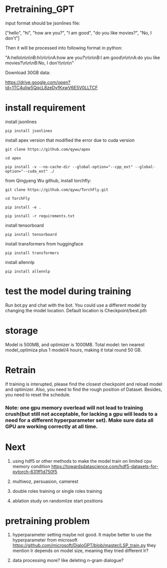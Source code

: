 # Pretraining_GPT

input format should be jsonlines file:

["hello", "hi", "how are you?", "I am good", "do you like movies?", "No, I don't"]

Then it will be processed into following format in python:

"A:hello\n\n\nB:hi\n\n\nA:how are you?\n\n\nB:I am good\n\n\nA:do you like movies?\n\n\nB:No, I don't\n\n\n"


Download 30GB data:

https://drive.google.com/open?id=1TC4uliw5QqcL8zeDyfKxwV6E5V0LLTCF


# install requirement 
install jsonlines

```shell
pip install jsonlines
```
install apex version that modified the error due to cuda version

```shell
git clone https://github.com/qywu/apex

cd apex

pip install -v --no-cache-dir --global-option="--cpp_ext" --global-option="--cuda_ext" ./
```


from Qingyang Wu github, install torchfly:

```shell
git clone https://github.com/qywu/TorchFly.git

cd TorchFly

pip install -e .

pip install -r requirements.txt
```

install tensorboard

```
pip install tensorboard
```

install transformers from huggingface

```
pip install transformers
```

install allennlp

```
pip install allennlp
```

# test the model during training
Run bot.py and chat with the bot. You could use a different model by changing the model location. Default location is Checkpoint/best.pth

# storage
Model is 500MB, and optimizer is 1000MB.
Total model: ten nearest model_optimiza plus 1 model/4 hours, making it total round 50 GB.

# Retrain
If training is interupted, please find the closest checkpoint and reload model and optimizer. Also, you need to find the rough position of Dataset. Besides, you need to reset the schedule.
### Note: one gpu memory overlead will not lead to training crush(but still not acceptable, for lacking a gpu will leads to a need for a different hyperparameter set). Make sure data all GPU are working correctly at all time.
# Next
1. using hdf5 or other methods to make the model train on limited cpu memory condition
https://towardsdatascience.com/hdf5-datasets-for-pytorch-631ff1d750f5

2. multiwoz, persuasion, camerest

3. double roles training or single roles training

4. ablation study on randomlize start positions

# pretraining problem
1. hyperparameter setting maybe not good. It maybe better to use the hyperparameter from microsoft https://github.com/microsoft/DialoGPT/blob/master/LSP_train.py
they mention lr depends on model size, meaning they tried different lr?

2. data processing more? like deleting n-gram dialogue?



